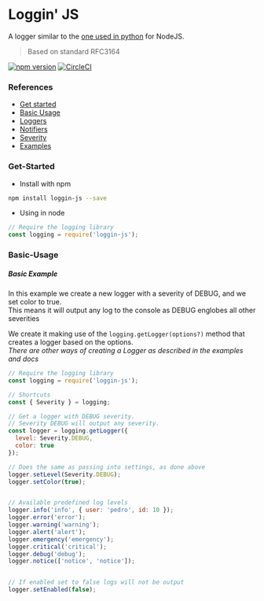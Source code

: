 # Loggin' JS
A logger similar to the [one used in python](https://docs.python.org/2/library/logging.html) for NodeJS.

> Based on standard RFC3164

[![npm version](https://badge.fury.io/js/loggin-js.svg)](https://badge.fury.io/js/loggin-js)
[![CircleCI](https://img.shields.io/circleci/project/github/nombrekeff/logging-js.svg)](https://www.npmjs.com/package/loggin-js)

### References
* [Get started](https://github.com/nombrekeff/logging-js/wiki/Get-Started)
* [Basic Usage](https://github.com/nombrekeff/logging-js/wiki/Basic-Usage)
* [Loggers](https://github.com/nombrekeff/logging-js/wiki/Logger)
* [Notifiers](https://github.com/nombrekeff/logging-js/wiki/Notifier)
* [Severity](https://github.com/nombrekeff/logging-js/wiki/Severity)
* [Examples](https://github.com/nombrekeff/logging-js/wiki/Examples)


### Get-Started
* Install with npm
```bash
npm install loggin-js --save
```

* Using in node
```js
// Require the logging library
const logging = require('loggin-js');
```

### Basic-Usage
##### Basic Example
In this example we create a new logger with a severity of DEBUG, and we set color to true.  
This means it will output any log to the console as DEBUG englobes all other severities

We create it making use of the `logging.getLogger(options?)` method that creates a logger based on the options.  
_There are other ways of creating a Logger as described in the examples and docs_

```js
// Require the logging library
const logging = require('loggin-js');

// Shortcuts
const { Severity } = logging;

// Get a logger with DEBUG severity. 
// Severity DEBUG will output any severity.
const logger = logging.getLogger({
  level: Severity.DEBUG,
  color: true
});

// Does the same as passing into settings, as done above
logger.setLevel(Severity.DEBUG);
logger.setColor(true);


// Available predefined log levels
logger.info('info', { user: 'pedro', id: 10 });
logger.error('error');
logger.warning('warning');
logger.alert('alert');
logger.emergency('emergency');
logger.critical('critical');
logger.debug('debug');
logger.notice(['notice', 'notice']);


// If enabled set to false logs will not be output
logger.setEnabled(false);
```





<!-- ### Loggers
#### ConsoleLogger
Logs to the console.
* Extends from [Logger](#Logger)

#### FileLogger
Logs to one or more files, depending on configuration.
* Extends from [Logger](#Logger)

#### RemoteLogger
Logs to some remote service.
* Extends from [Logger](#Logger)

#### Logger
* .log(message: `string`, data: `any`, severity: [`Severity`](#Severity), channel: `string`)
* .debug(message: `string`, data: `any`, channel: `string`) | Severity.DEBUG
* .warning(message: `string`, data: `any`, channel: `string`) | Severity.WARNING
* .alert(message: `string`, data: `any`, channel: `string`) | Severity.ALERT
* .emergency(message: `string`, data: `any`, channel: `string`) | Severity.EMERGENCY
* .error(message: `string`, data: `any`, channel: `string`) | Severity.ERROR
* .info(message: `string`, data: `any`, channel: `string`) | Severity.INFO -->
